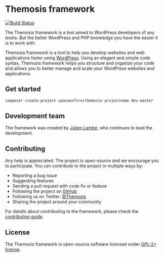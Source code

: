 # Themosis framework

[![Build Status](https://travis-ci.org/themosis/themosis.svg?branch=dev)](https://travis-ci.org/themosis/themosis)

The Themosis framework is a tool aimed to WordPress developers of any levels. But the better WordPress and PHP knowledge you have the easier it is to work with.

Themosis framework is a tool to help you develop websites and web applications faster using [WordPress](https://wordpress.org). Using an elegant and simple code syntax, Themosis framework helps you structure and organize your code and allows you to better manage and scale your WordPress websites and applications.

## Get started

```bash
composer create-project spaceonfire/themosis projectname dev-master
```

## Development team

The framework was created by [Julien Lambé](https://www.themosis.com/), who continues to lead the development.

## Contributing

Any help is appreciated. The project is open-source and we encourage you to participate. You can contribute to the project in multiple ways by:

- Reporting a bug issue
- Suggesting features
- Sending a pull request with code fix or feature
- Following the project on [GitHub](https://github.com/themosis)
- Following us on Twitter: [@Themosis](https://twitter.com/Themosis)
- Sharing the project around your community

For details about contributing to the framework, please check the [contribution guide](https://framework.themosis.com/docs/1.3/contributing).

## License

The Themosis framework is open-source software licensed under [GPL-2+ license](http://www.gnu.org/licenses/gpl-2.0.html).
